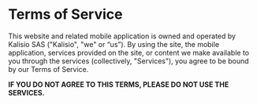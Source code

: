# Terms of Service

This website and related mobile application is owned and operated by Kalisio SAS ("Kalisio", "we" or “us”). By using the site, the mobile application, services provided on the site, or content we make available to you through the services (collectively, "Services"), you agree to be bound by our Terms of Service.

**IF YOU DO NOT AGREE TO THIS TERMS, PLEASE DO NOT USE THE SERVICES.**
